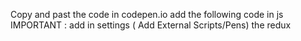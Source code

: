 Copy and past the code in codepen.io 
add the following code in js 
IMPORTANT : add in settings ( Add External Scripts/Pens) the redux
